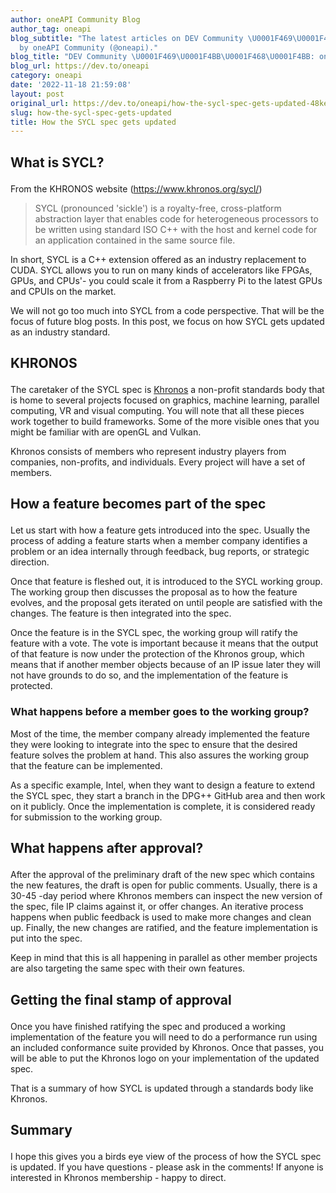```yaml
---
author: oneAPI Community Blog
author_tag: oneapi
blog_subtitle: "The latest articles on DEV Community \U0001F469‍\U0001F4BB\U0001F468‍\U0001F4BB
  by oneAPI Community (@oneapi)."
blog_title: "DEV Community \U0001F469‍\U0001F4BB\U0001F468‍\U0001F4BB: oneAPI Community"
blog_url: https://dev.to/oneapi
category: oneapi
date: '2022-11-18 21:59:08'
layout: post
original_url: https://dev.to/oneapi/how-the-sycl-spec-gets-updated-48ke
slug: how-the-sycl-spec-gets-updated
title: How the SYCL spec gets updated
---
```


<h2>
  
  
  What is SYCL?
</h2>

<p>From the KHRONOS website (<a href="https://www.khronos.org/sycl/">https://www.khronos.org/sycl/</a>) </p>


<blockquote>
<p>SYCL (pronounced 'sickle') is a royalty-free, cross-platform abstraction layer that enables code for heterogeneous processors to be written using standard ISO C++ with the host and kernel code for an application contained in the same source file. </p>

</blockquote>

<p>In short, SYCL is a C++ extension offered as an industry replacement to CUDA. SYCL allows you to run on many kinds of accelerators like FPGAs, GPUs, and CPUs'- you could scale it from a Raspberry Pi to the latest GPUs and CPUIs on the market. </p>


<p>We will not go too much into SYCL from a code perspective. That will be the focus of future blog posts. In this post, we focus on how SYCL gets updated as an industry standard. </p>


<h2>
  
  
  KHRONOS
</h2>

<p>The caretaker of the SYCL spec is <a href="https://www.khronos.org/">Khronos</a> a non-profit standards body that is home to several projects focused on graphics, machine learning, parallel computing, VR and visual computing. You will note that all these pieces work together to build frameworks. Some of the more visible ones that you might be familiar with are openGL and Vulkan. </p>


<p>Khronos consists of members who represent industry players from companies, non-profits, and individuals. Every project will have a set of members.   </p>


<h2>
  
  
  How a feature becomes part of the spec
</h2>

<p>Let us start with how a feature gets introduced into the spec. Usually the process of adding a feature starts when a member company identifies a problem or an idea internally through feedback, bug reports, or strategic direction. </p>


<p>Once that feature is fleshed out, it is introduced to the SYCL working group. The working group then discusses the proposal as to how the feature evolves, and the proposal gets iterated on until people are satisfied with the changes. The feature is then integrated into the spec. </p>


<p>Once the feature is in the SYCL spec, the working group will ratify the feature with a vote. The vote is important because it means that the output of that feature is now under the protection of the Khronos group, which means that if another member objects because of an IP issue later they will not have grounds to do so, and the implementation of the feature is protected.  </p>


<h3>
  
  
  What happens before a member goes to the working group?
</h3>

<p>Most of the time, the member company already implemented the feature they were looking to integrate into the spec to ensure that the desired feature solves the problem at hand. This also assures the working group that the feature can be implemented. </p>


<p>As a specific example, Intel, when they want to design a feature to extend the SYCL spec, they start a branch in the DPG++ GitHub area and then work on it publicly. Once the implementation is complete, it is considered ready for submission to the working group. </p>


<h2>
  
  
  What happens after approval?
</h2>

<p>After the approval of the preliminary draft of the new spec  which contains the new features, the draft is open for public comments. Usually, there is a 30-45 -day period where Khronos members can inspect the new version of the spec, file IP claims against it, or offer changes. An iterative process happens when public feedback is used to make more changes and clean up. Finally, the new changes are ratified, and the feature implementation is put into the spec. </p>


<p>Keep in mind that this is all happening in parallel as other member projects are also targeting the same spec with their own features. </p>


<h2>
  
  
  Getting the final stamp of approval
</h2>

<p>Once you have finished ratifying the spec and produced a working implementation of the feature you will need to do a performance run using an included conformance suite provided by Khronos. Once that passes, you will be able to put the Khronos logo on your implementation of the updated spec.</p>


<p>That is a summary of how SYCL is updated through a standards body like Khronos.</p>


<h2>
  
  
  Summary
</h2>

<p>I hope this gives you a birds eye view of the process of how the SYCL spec is updated. If you have questions - please ask in the comments! If anyone is interested in Khronos membership - happy to direct.</p>